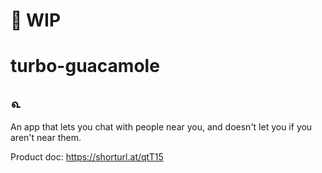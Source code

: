 #  🚧 WIP
# turbo-guacamole
## ௳
An app that lets you chat with people near you, and doesn't let you if you aren't near them.

Product doc: https://shorturl.at/qtT15
